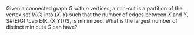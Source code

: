 Given a connected graph $G$ with $n$ vertices, a min-cut is a partition of the vertex set $V(G)$ into $(X,Y)$ such that the number of edges between $X$ and $Y$, $#(E(G) \cap E(K_{X,Y}))$, is minimized. What is the largest number of distinct min cuts $G$ can have?
